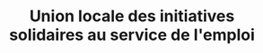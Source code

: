 ---
title: "Union locale des initiatives solidaires au service de l'emploi"
url: /grenoble/union-locale-des-initiatives-solidaires-au-service-de-lemploi/
shop: Gebrauchtwaren
---